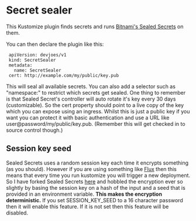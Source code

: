 # Secret sealer

This Kustomize plugin finds secrets and runs [Bitnami's Sealed Secrets](https://github.com/bitnami-labs/sealed-secrets) on them.

You can then declare the plugin like this:

     apiVersion: devjoes/v1
     kind: SecretSealer
     metadata:
       name: SecretSealer
     cert: http://example.com/my/public/key.pub

This will seal all available secrets. You can also add a selector such as "namespace:" to restrict which secrets get sealed. One thing to remember is that Sealed Secret's controller will auto rotate it's key every 30 days (customizable). So the cert property should point to a live copy of the key which you can expose using an ingress. Whilst this is just a public key if you want you can protect it with basic authentication and use a URL like user@password/my/public/key.pub. (Remember this will get checked in to source control though.)

## Session key seed

Sealed Secrets uses a random session key each time it encrypts something (as you should). However if you are using something like [Flux](https://www.weave.works/oss/flux/) then this means that every time you run kustomize you will trigger a new deployment. So I have forked Sealed Secrets [here](https://github.com/devjoes/sealed-secrets/) and hobbled the encryption ever so slightly by basing the session key on a hash of the input and a seed that is provided in an environment variable. **This makes the encryption deterministic.** If you set SESSION_KEY_SEED to a 16 character password then it will enable this feature. If it is not set then this feature will be disabled.